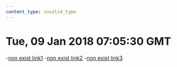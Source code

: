 ```yaml
---
content_type: invalid_type
---
```


# Tue, 09 Jan 2018 07:05:30 GMT
-[non exist link1](../nonexisted1.md)
-[non exist link2](../nonexisted2.md)
-[non exist link3](../nonexisted3.md)
